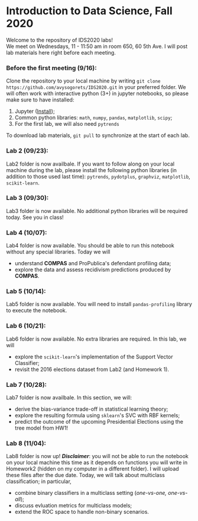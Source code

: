 # Introduction to Data Science, Fall 2020

Welcome to the repository of IDS2020 labs!  
We meet on Wednesdays, 11 - 11:50 am in room 650, 60 5th Ave.
I will post lab materials here right before each meeting.

### Before the first meeting (9/16):
Clone the repository to your local machine by writing ```git clone https://github.com/avysogorets/IDS2020.git``` in your preferred folder.
We will often work with interactive python (3+) in jupyter notebooks, so please make sure to have installed:
 1. Jupyter ([Install](https://jupyter.org/install));
 2. Common python libraries: ```math```, ```numpy```, ```pandas```, ```matplotlib```, ```scipy```;
 3. For the first lab, we will also need ```pytrends```
 

To download lab materials, ```git pull``` to synchronize at the start of each lab.

### Lab 2 (09/23):
Lab2 folder is now availbale. If you want to follow along on your local machine during the lab, please install the following python libraries (in addition to those used last time): ```pytrends```, ```pydotplus```, ```graphviz```, ```matplotlib```, ```scikit-learn```.

### Lab 3 (09/30):
Lab3 folder is now available. No additional python libraries will be required today. See you in class!

### Lab 4 (10/07):
Lab4 folder is now available. You should be able to run this notebook without any special libraries. Today we will
 - understand **COMPAS** and ProPublica's defendant profiling data;
 - explore the data and assess recidivism predictions produced by **COMPAS**.

### Lab 5 (10/14):
Lab5 folder is now available. You will need to install ```pandas-profiling``` library to execute the notebook.

### Lab 6 (10/21):
Lab6 folder is now available. No extra libraries are required. In this lab, we will
- explore the ```scikit-learn```'s implementation of the Support Vector Classifier;
- revisit the 2016 elections dataset from Lab2 (and Homework 1).

### Lab 7 (10/28):
Lab7 folder is now availbale. In this section, we will:
- derive the bias-variance trade-off in statistical learning theory; 
- explore the resulting formula using ```sklearn```'s SVC with RBF kernels;
- predict the outcome of the upcoming Presidential Elections using the tree model from HW1!

### Lab 8 (11/04):
Lab8 folder is now up! ***Disclaimer***: you will not be able to run the notebook on your local machine this time as it depends on functions you will write in Homework2 (hidden on my computer in a different folder). I will upload these files after the due date. Today, we will talk about multiclass classification; in particular,
- combine binary classifiers in a multiclass setting (*one-vs-one, one-vs-all*);
- discuss evluation metrics for multiclass models;
- extend the ROC space to handle non-binary scenarios.
